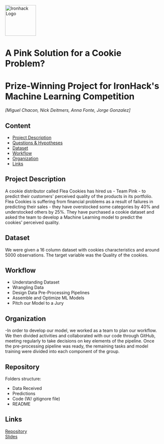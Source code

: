 <img src="https://bit.ly/2VnXWr2" alt="Ironhack Logo" width="100"/>

# A Pink Solution for a Cookie Problem? <br> 

# Prize-Winning Project for IronHack's Machine Learning Competition
*[Miguel Chacon, Nick Deitmers, Anna Fonte, Jorge Gonzalez]*

## Content
- [Project Description](#project-description)
- [Questions & Hypotheses](#questions-hypotheses)
- [Dataset](#dataset)
- [Workflow](#workflow)
- [Organization](#organization)
- [Links](#links)

## Project Description

A cookie distributor called Flea Cookies has hired us - Team Pink - to predict their customers' perceived quality of the products in its portfolio. <br> Flea Cookies is suffering from financial problems as a result of failures in predicting their sales - they have overstocked some categories by 40% and understocked others by 25%. They have purchased a cookie dataset and asked the team to develop a Machine Learning model to predict the cookies' perceived quality.

## Dataset

We were given a 16 column dataset with cookies characteristics and around 5000 observations. The target variable was the Quality of the cookies.

## Workflow
- Understanding Dataset
- Wrangling Data
- Design Data Pre-Processing Pipelines
- Assemble and Optimize ML Models
- Pitch our Model to a Jury


## Organization

-In order to develop our model, we worked as a team to plan our workflow. We then divided activities and collaborated with our code through GitHub, meeting regularly to take decisions on key elements of the pipeline.
Once the pre-processing pipeline was ready, the remaining tasks and model training were divided into each component of the group.

## Repository

Folders structure:
- Data Received
- Predictions
- Code (W/ gitignore file)
- README 
 
## Links


[Repository](https://github.com/Jyu-as) <br>
[Slides](https://docs.google.com/presentation/d/18frdG9bB1sB6bIpgGy9Ig65OMHCl_X_GFGYrGOXZ6To/edit#slide=id.ga809319489_4_28)    
